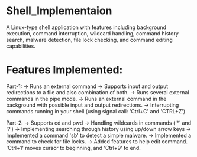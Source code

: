 # Shell_Implementaion
A Linux-type shell application with features including background execution, command interruption, wildcard handling, command history search, malware detection, file lock checking, and command editing capabilities.

# Features Implemented:
 Part-1:
-> Runs an external command
-> Supports input and output redirections to a file and also combination of both.
-> Runs several external commands in the pipe mode.
-> Runs an external command in the background with possible input and output redirections.
-> Interrupting commands running in your shell (using signal call: 'Ctrl+C' and 'CTRL+Z')

Part-2:
-> Supports cd and pwd
-> Handling wildcards in commands (‘*’ and ‘?’)
-> Implementing searching through history using up/down arrow keys
-> Implemented a command 'sb' to detect a simple malware.
-> Implemented a command to check for file locks.
-> Added features to help edit command. 'Ctrl+1' moves cursor to beginning, and 'Ctrl+9' to end.
